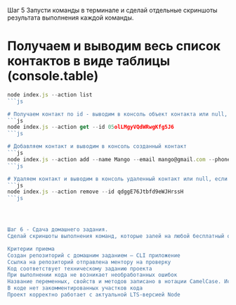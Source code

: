 Шаг 5
Запусти команды в терминале и сделай отдельные скриншоты результата выполнения каждой команды.

# Получаем и выводим весь список контактов в виде таблицы (console.table)
```js
node index.js --action list
```js

# Получаем контакт по id - выводим в консоль объект контакта или null, если контакта с таким id не существует.
```js
node index.js --action get --id 05olLMgyVQdWRwgKfg5J6
```js

# Добавляем контакт и выводим в консоль созданный контакт
```js
node index.js --action add --name Mango --email mango@gmail.com --phone 322-22-22
```js

# Удаляем контакт и выводим в консоль удаленный контакт или null, если контакта с таким id не существует.
```js
node index.js --action remove --id qdggE76Jtbfd9eWJHrssH
```js




Шаг 6 - Сдача домашнего задания.
Сделай скриншоты выполнения команд, которые залей на любой бесплатный облачный сервис хранения картинок (примеры: monosnap, imgbb.com ), и соответствующие ссылки добавь в файл README.md (создай этот файл в корне проекта). Затем прикрепи в LMS ссылку на репозиторий для проверки ментором выполненной работы.

Критерии приема
Создан репозиторий с домашним заданием — CLI приложение
Ссылка на репозиторий отправлена ментору на проверку
Код соответствует техническому заданию проекта
При выполнении кода не возникает необработанных ошибок
Название переменных, свойств и методов записано в нотации СamelCase. Используются английские слова, названия функций и методов содержат глагол
В коде нет закомментированных участков кода
Проект корректно работает с актуальной LTS-версией Node